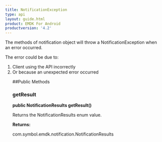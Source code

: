 ```yaml
---
title: NotificationException
type: api
layout: guide.html
product: EMDK For Android
productversion: '4.2'
---
```



The methods of notification object will throw a NotificationException when an error
 occurred. 

The error could be due to:
 <ol>
 <li>Client using the API incorrectly
 <li>Or because an unexpected error occurred

##Public Methods

### getResult

**public NotificationResults getResult()**

Returns the NotificationResults enum value.

**Returns:**

com.symbol.emdk.notification.NotificationResults


